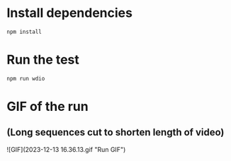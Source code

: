# Install dependencies
`npm install`

# Run the test
`npm run wdio`

# GIF of the run
## (Long sequences cut to shorten length of video)
![GIF](2023-12-13 16.36.13.gif "Run GIF")

